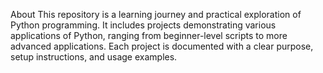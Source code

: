 About
This repository is a learning journey and practical exploration of Python programming. It includes projects demonstrating various applications of Python, ranging from beginner-level scripts to more advanced applications. Each project is documented with a clear purpose, setup instructions, and usage examples.
